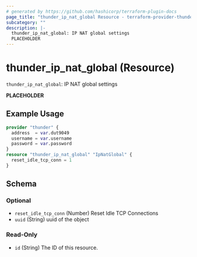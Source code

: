 ```yaml
---
# generated by https://github.com/hashicorp/terraform-plugin-docs
page_title: "thunder_ip_nat_global Resource - terraform-provider-thunder"
subcategory: ""
description: |-
  thunder_ip_nat_global: IP NAT global settings
  PLACEHOLDER
---
```


# thunder_ip_nat_global (Resource)

`thunder_ip_nat_global`: IP NAT global settings

__PLACEHOLDER__

## Example Usage

```terraform
provider "thunder" {
  address  = var.dut9049
  username = var.username
  password = var.password
}
resource "thunder_ip_nat_global" "IpNatGlobal" {
  reset_idle_tcp_conn = 1
}
```

<!-- schema generated by tfplugindocs -->
## Schema

### Optional

- `reset_idle_tcp_conn` (Number) Reset Idle TCP Connections
- `uuid` (String) uuid of the object

### Read-Only

- `id` (String) The ID of this resource.


